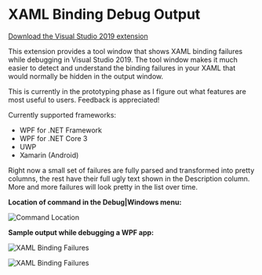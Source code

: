﻿# XAML Binding Debug Output
[Download the Visual Studio 2019 extension](https://marketplace.visualstudio.com/items?itemName=PeterSpa.XamlBinding)

This extension provides a tool window that shows XAML binding failures while debugging in Visual Studio 2019. The tool window makes it much easier to detect and understand the binding failures in your XAML that would normally be hidden in the output window.

This is currently in the prototyping phase as I figure out what features are most useful to users. Feedback is appreciated!

Currently supported frameworks:
* WPF for .NET Framework
* WPF for .NET Core 3
* UWP
* Xamarin (Android)

Right now a small set of failures are fully parsed and transformed into pretty columns, the rest have their full ugly text shown in the Description column. More and more failures will look pretty in the list over time.

**Location of command in the Debug|Windows menu:**

![Command Location](https://raw.githubusercontent.com/spadapet/xaml-binding-tool/master/XamlBinding/Resources/CommandLocation.png)

**Sample output while debugging a WPF app:**

![XAML Binding Failures](https://raw.githubusercontent.com/spadapet/xaml-binding-tool/master/XamlBinding/Resources/Sample.png)

![XAML Binding Failures](https://raw.githubusercontent.com/spadapet/xaml-binding-tool/master/XamlBinding/Resources/SampleDark.png)
